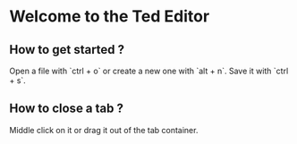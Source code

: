 
# Welcome to the Ted Editor

## How to get started ?
Open a file with \`ctrl + o\` or create a new one with \`alt + n\`.
Save it with \`ctrl + s\`.

## How to close a tab ?
Middle click on it or drag it out of the tab container.